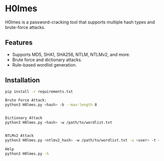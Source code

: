 # H0lmes

H0lmes is a password-cracking tool that supports multiple hash types and brute-force attacks.

## Features

- Supports MD5, SHA1, SHA256, NTLM, NTLMv2, and more.
- Brute force and dictionary attacks.
- Rule-based wordlist generation.

## Installation

```sh
pip install -r requirements.txt

Brute Force Attack:
python3 H0lmes.py <hash> -b --max-length 8


Dictionary Attack
python3 H0lmes.py <hash> -w /path/to/wordlist.txt


NTLMv2 Attack
python3 H0lmes.py <ntlmv2_hash> -w /path/to/wordlist.txt -u <user> -t <target>

Help
python3 H0lmes.py -h
